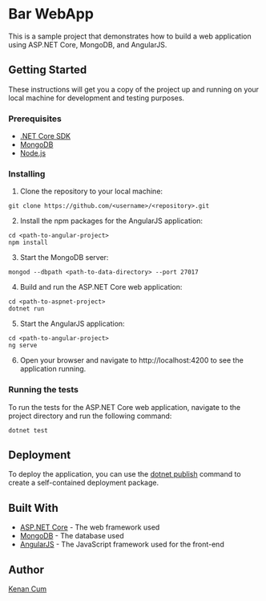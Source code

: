 # Bar WebApp

This is a sample project that demonstrates how to build a web application using ASP.NET Core, MongoDB, and AngularJS.
## Getting Started

These instructions will get you a copy of the project up and running on your local machine for development and testing purposes.

### Prerequisites

- [.NET Core SDK](https://dotnet.microsoft.com/download)
- [MongoDB](https://www.mongodb.com/download-center/community)
- [Node.js](https://nodejs.org/en/download/)

### Installing

1. Clone the repository to your local machine:
``` Console
git clone https://github.com/<username>/<repository>.git
```

2. Install the npm packages for the AngularJS application:
``` Console
cd <path-to-angular-project>
npm install
```

3. Start the MongoDB server:
```Console
mongod --dbpath <path-to-data-directory> --port 27017
```

4. Build and run the ASP.NET Core web application:
```Console
cd <path-to-aspnet-project>
dotnet run
```

5. Start the AngularJS application:
```Console
cd <path-to-angular-project>
ng serve
```

6. Open your browser and navigate to http://localhost:4200 to see the application running.

### Running the tests

To run the tests for the ASP.NET Core web application, navigate to the project directory and run the following command:
```Console
dotnet test
```

## Deployment

To deploy the application, you can use the [dotnet publish](https://docs.microsoft.com/en-us/dotnet/core/tools/dotnet-publish?tabs=netcore21) command to create a self-contained deployment package.

## Built With

- [ASP.NET Core](https://docs.microsoft.com/en-us/aspnet/core/?view=aspnetcore-3.1) - The web framework used
- [MongoDB](https://www.mongodb.com/) - The database used
- [AngularJS](https://angularjs.org/) - The JavaScript framework used for the front-end

## Author
[Kenan Cum](https://linkedin.com/in/kenancum)
